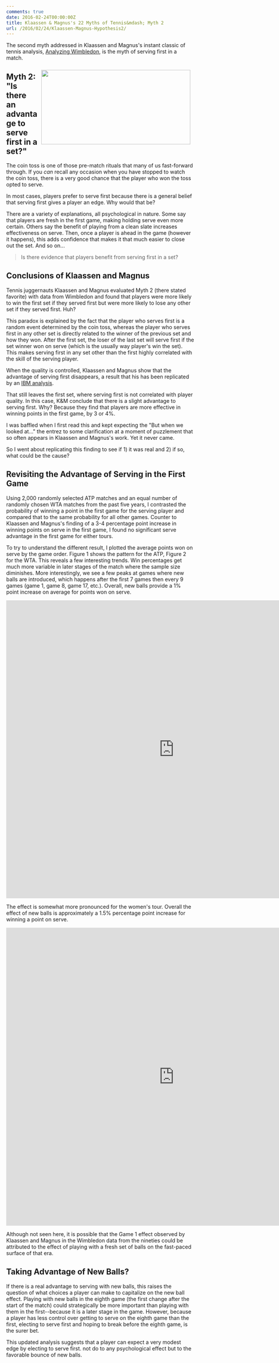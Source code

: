 ```yaml
---
comments: true
date: 2016-02-24T00:00:00Z
title: Klaassen & Magnus's 22 Myths of Tennis&mdash; Myth 2
url: /2016/02/24/Klaassen-Magnus-Hypothesis2/
---
```


The second myth addressed in Klaassen and Magnus's instant classic of tennis analysis, [Analyzing Wimbledon](https://global.oup.com/academic/product/analyzing-wimbledon-9780199355952?cc=us&lang=en&#), is the myth of serving first in a match.

<img src="/assets/cointoss.jpg" style="float:right;padding:2%;" width="400" height="200" />


## Myth 2: "Is there an advantage to serve first in a set?"

The coin toss is one of those pre-match rituals that many of us fast-forward through. If you _can_ recall any occasion when you have stopped to watch the coin toss, there is a very good chance that the player who won the toss opted to serve. 

In most cases, players prefer to serve first because there is a general belief that serving first gives a player an edge. Why would that be? 

There are a variety of explanations, all psychological in nature. Some say that players are fresh in the first game, making holding serve even more certain. Others say the benefit of playing from a clean slate increases effectiveness on serve. Then, once a player is ahead in the game (however it happens), this adds confidence that makes it that much easier to close out the set. And so on... 

> Is there evidence that players benefit from serving first in a set?

## Conclusions of Klaassen and Magnus

Tennis juggernauts Klaassen and Magnus evaluated Myth 2 (there stated favorite) with data from Wimbledon and found that players were more likely to win the first set if they served first but were more likely to lose any other set if they served first. Huh?

This paradox is explained by the fact that the player who serves first is a random event determined by the coin toss, whereas the player who serves first in any other set is directly related to the winner of the previous set and how they won. After the first set, the loser of the last set will serve first if the set winner won on serve (which is the usually way player's win the set). This makes serving first in any set other than the first highly correlated with the skill of the serving player. 

When the quality is controlled, Klaassen and Magnus show that the advantage of serving first disappears, a result that his has been replicated by an [IBM analysis](http://www.ibmbigdatahub.com/blog/keys-match-tennis-it-advantage-serve-first).

That still leaves the first set, where serving first is not correlated with player quality. In this case, K&M conclude that there is a slight advantage to serving first. Why? Because they find that players are more effective in winning points in the first game, by 3 or 4%. 

I was baffled when I first read this and kept expecting the "But when we looked at..." the entrez to some clarification at a moment of puzzlement that so often appears in Klaassen and Magnus's work. Yet it never came. 

So I went about replicating this finding to see if 1) it was real and 2) if so, what could be the cause?

## Revisiting the Advantage of Serving in the First Game

Using 2,000 randomly selected ATP matches and an equal number of randomly chosen WTA matches from the past five years, I contrasted the probability of winning a point in the first game for the serving player and compared that to the same probability for all other games. Counter to Klaassen and Magnus's finding of a 3-4 percentage point increase in winning points on serve in the first game, I found no significant serve advantage in the first game for either tours.

To try to understand the different result, I plotted the average points won on serve by the game order. Figure 1 shows the pattern for the ATP, Figure 2 for the WTA. This reveals a few interesting trends. Win percentages get much more variable in later stages of the match where the sample size diminishes. More interestingly, we see a few peaks at games where new balls are introduced, which happens after the first 7 games then every 9 games (game 1, game 8, game 17, etc.). Overall, new balls provide a 1% point increase on average for points won on serve. 

<iframe width="900" height="800" frameborder="0" scrolling="no" src="https://plot.ly/~on-the-t/782.embed"></iframe>

The effect is somewhat more pronounced for the women's tour. Overall the effect of new balls is approximately a 1.5% percentage point increase for winning a point on serve.

<iframe width="900" height="800" frameborder="0" scrolling="no" src="https://plot.ly/~on-the-t/784.embed"></iframe>


Although not seen here, it is possible that the Game 1 effect observed by Klaassen and Magnus in the Wimbledon data from the nineties could be attributed to the effect of playing with a fresh set of balls on the fast-paced surface of that era.

## Taking Advantage of New Balls?

If there is a real advantage to serving with new balls, this raises the question of what choices a player can make to capitalize on the new ball effect. Playing with new balls in the eighth game (the first change after the start of the match) could strategically be more important than playing with them in the first--because it is a later stage in the game. However, because a player has less control over getting to serve on the eighth game than the first, electing to serve first and hoping to break before the eighth game, is the surer bet. 

This updated analysis suggests that a player can expect a very modest edge by electing to serve first. not do to any psychological effect but to the favorable bounce of new balls.



